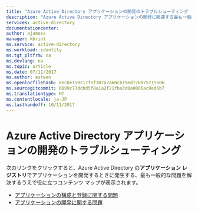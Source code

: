 ```yaml
---
title: "Azure Active Directory アプリケーションの開発のトラブルシューティング | Microsoft Docs"
description: "Azure Active Directory アプリケーションの開発に関連する最も一般的な問題を解決します"
services: active-directory
documentationcenter: 
author: ajamess
manager: kbrint
ms.service: active-directory
ms.workload: identity
ms.tgt_pltfrm: na
ms.devlang: na
ms.topic: article
ms.date: 07/11/2017
ms.author: asteen
ms.openlocfilehash: 8ec8e150c17fef307a7a60cb19ed776875715606
ms.sourcegitcommit: 6699c77dcbd5f8a1a2f21fba3d0a0005ac9ed6b7
ms.translationtype: HT
ms.contentlocale: ja-JP
ms.lasthandoff: 10/11/2017
---
```

# <a name="troubleshoot-azure-active-directory-application-development"></a>Azure Active Directory アプリケーションの開発のトラブルシューティング
次のリンクをクリックすると、Azure Active Directory の**アプリケーション レジストリ**でアプリケーションを開発するときに発生する、最も一般的な問題を解決するうえで役に立つコンテンツ マップが表示されます。

* [アプリケーションの構成と登録に関する問題](active-directory-application-dev-config-content-map.md)
* [アプリケーションの開発に関する問題](active-directory-application-dev-development-content-map.md)
